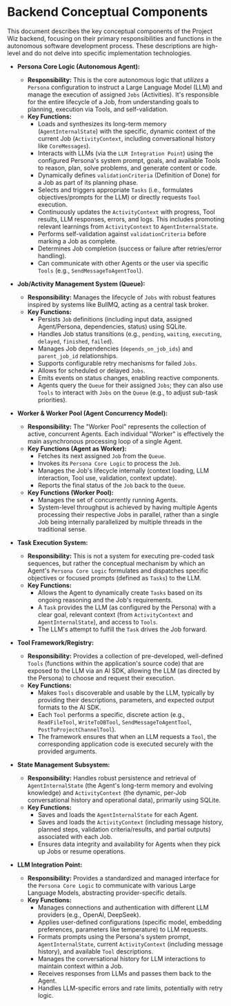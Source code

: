 # Backend Conceptual Components

This document describes the key conceptual components of the Project Wiz backend, focusing on their primary responsibilities and functions in the autonomous software development process. These descriptions are high-level and do not delve into specific implementation technologies.

-   **Persona Core Logic (Autonomous Agent):**
    -   **Responsibility:** This is the core autonomous logic that *utilizes* a `Persona` configuration to instruct a Large Language Model (LLM) and manage the execution of assigned `Jobs` (Activities). It's responsible for the entire lifecycle of a Job, from understanding goals to planning, execution via Tools, and self-validation.
    -   **Key Functions:**
        -   Loads and synthesizes its long-term memory (`AgentInternalState`) with the specific, dynamic context of the current Job (`ActivityContext`, including conversational history like `CoreMessages`).
        -   Interacts with LLMs (via the `LLM Integration Point`) using the configured Persona's system prompt, goals, and available Tools to reason, plan, solve problems, and generate content or code.
        -   Dynamically defines `validationCriteria` (Definition of Done) for a Job as part of its planning phase.
        -   Selects and triggers appropriate `Tasks` (i.e., formulates objectives/prompts for the LLM) or directly requests `Tool` execution.
        -   Continuously updates the `ActivityContext` with progress, Tool results, LLM responses, errors, and logs. This includes promoting relevant learnings from `ActivityContext` to `AgentInternalState`.
        -   Performs self-validation against `validationCriteria` before marking a Job as complete.
        -   Determines Job completion (success or failure after retries/error handling).
        -   Can communicate with other Agents or the user via specific `Tools` (e.g., `SendMessageToAgentTool`).

-   **Job/Activity Management System (Queue):**
    -   **Responsibility:** Manages the lifecycle of `Jobs` with robust features inspired by systems like BullMQ, acting as a central task broker.
    -   **Key Functions:**
        -   Persists `Job` definitions (including input data, assigned Agent/Persona, dependencies, status) using SQLite.
        -   Handles Job status transitions (e.g., `pending`, `waiting`, `executing`, `delayed`, `finished`, `failed`).
        -   Manages Job dependencies (`depends_on_job_ids`) and `parent_job_id` relationships.
        -   Supports configurable retry mechanisms for failed `Jobs`.
        -   Allows for scheduled or delayed `Jobs`.
        -   Emits events on status changes, enabling reactive components.
        -   Agents query the `Queue` for their assigned `Jobs`; they can also use `Tools` to interact with `Jobs` on the `Queue` (e.g., to adjust sub-task priorities).

-   **Worker & Worker Pool (Agent Concurrency Model):**
    -   **Responsibility:** The "Worker Pool" represents the collection of active, concurrent Agents. Each individual "Worker" is effectively the main asynchronous processing loop of a single Agent.
    -   **Key Functions (Agent as Worker):**
        -   Fetches its next assigned `Job` from the `Queue`.
        -   Invokes its `Persona Core Logic` to process the `Job`.
        -   Manages the Job's lifecycle internally (context loading, LLM interaction, Tool use, validation, context update).
        -   Reports the final status of the `Job` back to the `Queue`.
    -   **Key Functions (Worker Pool):**
        -   Manages the set of concurrently running Agents.
        -   System-level throughput is achieved by having multiple Agents processing their respective Jobs in parallel, rather than a single Job being internally parallelized by multiple threads in the traditional sense.

-   **Task Execution System:**
    -   **Responsibility:** This is not a system for executing pre-coded task sequences, but rather the conceptual mechanism by which an Agent's `Persona Core Logic` formulates and dispatches specific objectives or focused prompts (defined as `Tasks`) to the LLM.
    -   **Key Functions:**
        -   Allows the Agent to dynamically create `Tasks` based on its ongoing reasoning and the Job's requirements.
        -   A `Task` provides the LLM (as configured by the Persona) with a clear goal, relevant context (from `ActivityContext` and `AgentInternalState`), and access to `Tools`.
        -   The LLM's attempt to fulfill the `Task` drives the Job forward.

-   **Tool Framework/Registry:**
    -   **Responsibility:** Provides a collection of pre-developed, well-defined `Tools` (functions within the application's source code) that are exposed to the LLM via an AI SDK, allowing the LLM (as directed by the Persona) to choose and request their execution.
    -   **Key Functions:**
        -   Makes `Tools` discoverable and usable by the LLM, typically by providing their descriptions, parameters, and expected output formats to the AI SDK.
        -   Each `Tool` performs a specific, discrete action (e.g., `ReadFileTool`, `WriteToDBTool`, `SendMessageToAgentTool`, `PostToProjectChannelTool`).
        -   The framework ensures that when an LLM requests a `Tool`, the corresponding application code is executed securely with the provided arguments.

-   **State Management Subsystem:**
    -   **Responsibility:** Handles robust persistence and retrieval of `AgentInternalState` (the Agent's long-term memory and evolving knowledge) and `ActivityContext` (the dynamic, per-Job conversational history and operational data), primarily using SQLite.
    -   **Key Functions:**
        -   Saves and loads the `AgentInternalState` for each Agent.
        -   Saves and loads the `ActivityContext` (including message history, planned steps, validation criteria/results, and partial outputs) associated with each Job.
        -   Ensures data integrity and availability for Agents when they pick up Jobs or resume operations.

-   **LLM Integration Point:**
    -   **Responsibility:** Provides a standardized and managed interface for the `Persona Core Logic` to communicate with various Large Language Models, abstracting provider-specific details.
    -   **Key Functions:**
        -   Manages connections and authentication with different LLM providers (e.g., OpenAI, DeepSeek).
        -   Applies user-defined configurations (specific model, embedding preferences, parameters like temperature) to LLM requests.
        -   Formats prompts using the Persona's system prompt, `AgentInternalState`, current `ActivityContext` (including message history), and available `Tool` descriptions.
        -   Manages the conversational history for LLM interactions to maintain context within a Job.
        -   Receives responses from LLMs and passes them back to the Agent.
        -   Handles LLM-specific errors and rate limits, potentially with retry logic.
